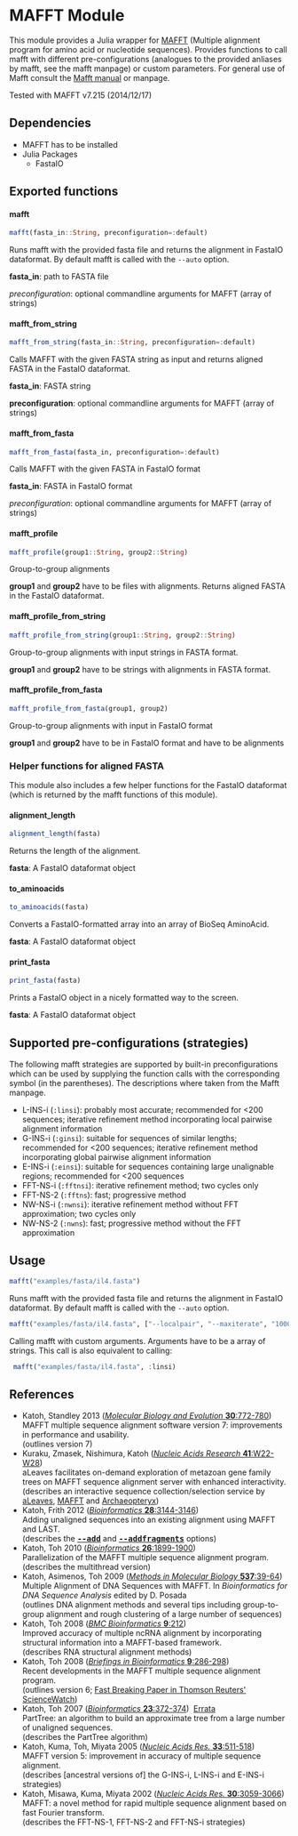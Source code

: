 # MAFFT Module

This module provides a Julia wrapper for [MAFFT](http://mafft.cbrc.jp/alignment/software/) (Multiple alignment program for amino acid or nucleotide sequences).
Provides functions to call mafft with different pre-configurations (analogues to the provided anliases by mafft, see the mafft manpage) or custom parameters.
For general use of Mafft consult the [Mafft manual](http://mafft.cbrc.jp/alignment/software/manual/manual.html) or manpage.

Tested with MAFFT v7.215 (2014/12/17)

## Dependencies

  * MAFFT has to be installed
  * Julia Packages
    * FastaIO

## Exported functions

#### mafft

```julia
mafft(fasta_in::String, preconfiguration=:default)
```

Runs mafft with the provided fasta file and returns the alignment in FastaIO dataformat. By default mafft is called with the `--auto` option.

**fasta_in**: path to FASTA file

*preconfiguration*: optional commandline arguments for MAFFT (array of strings)

#### mafft_from_string

```julia
mafft_from_string(fasta_in::String, preconfiguration=:default)
```

Calls MAFFT with the given FASTA string as input and returns aligned FASTA in the FastaIO dataformat. 

**fasta_in**: FASTA string

**preconfiguration**: optional commandline arguments for MAFFT (array of strings) 

#### mafft_from_fasta

```julia
mafft_from_fasta(fasta_in, preconfiguration=:default)
```

Calls MAFFT with the given FASTA in FastaIO format

**fasta_in**: FASTA in FastaIO format

*preconfiguration*: optional commandline arguments for MAFFT (array of strings)

#### mafft_profile

```julia
mafft_profile(group1::String, group2::String)
```
Group-to-group alignments

**group1** and **group2** have to be files with alignments. Returns aligned FASTA in the FastaIO dataformat.

#### mafft_profile_from_string

```julia
mafft_profile_from_string(group1::String, group2::String)
```
Group-to-group alignments with input strings in FASTA format.
 
 **group1** and **group2** have to be strings with alignments in FASTA format.
 
#### mafft_profile_from_fasta
 
```julia
mafft_profile_from_fasta(group1, group2)
```

Group-to-group alignments with input in FastaIO format

**group1** and **group2** have to be in FastaIO format and have to be alignments

### Helper functions for aligned FASTA
This module also includes a few helper functions for the FastaIO dataformat (which is returned by the mafft functions of this module).

#### alignment_length

```julia
alignment_length(fasta)
```
Returns the length of the alignment.

**fasta**: A FastaIO dataformat object

#### to_aminoacids

```julia
to_aminoacids(fasta)
```
Converts a FastaIO-formatted array into an array of BioSeq AminoAcid.

**fasta**: A FastaIO dataformat object

#### print_fasta

```julia
print_fasta(fasta)
```
Prints a FastaIO object in a nicely formatted way to the screen.

**fasta**: A FastaIO dataformat object

## Supported pre-configurations (strategies)

The following mafft strategies are supported by built-in preconfigurations which can be used by supplying the function calls with the corresponding symbol (in the parentheses). The descriptions where taken from the Mafft manpage. 

  * L-INS-i (``:linsi``): probably most accurate; recommended for <200 sequences; iterative refinement method incorporating local pairwise alignment information
  * G-INS-i (``:ginsi``): suitable for sequences of similar lengths; recommended for <200 sequences; iterative refinement method incorporating global pairwise alignment information
  * E-INS-i (``:einsi``): suitable for sequences containing large unalignable regions; recommended for <200 sequences
  * FFT-NS-i (``:fftnsi``): iterative refinement method; two cycles only
  * FFT-NS-2 (``:fftns``): fast; progressive method
  * NW-NS-i (``:nwnsi``): iterative refinement method without FFT approximation; two cycles only
  * NW-NS-2 (``:nwns``): fast; progressive method without the FFT approximation

## Usage

```julia
mafft("examples/fasta/il4.fasta")
```

Runs mafft with the provided fasta file and returns the alignment in FastaIO dataformat. By default mafft is called with the `--auto` option.


```julia
mafft("examples/fasta/il4.fasta", ["--localpair", "--maxiterate", "1000"])
```

Calling mafft with custom arguments. Arguments have to be a array of strings. This call is also equivalent to calling:

```julia
 mafft("examples/fasta/il4.fasta", :linsi)
```

## References
<ul>
<li>
Katoh, Standley 2013
(<a href="http://mbe.oxfordjournals.org/content/30/4/772"><i>Molecular Biology and Evolution</i> <b>30</b>:772-780</a>)
<br>
MAFFT multiple sequence alignment software version 7: improvements in performance and usability.
<br>
(outlines version 7)
<li>
Kuraku, Zmasek, Nishimura, Katoh 
(<a href="http://nar.oxfordjournals.org/content/41/W1/W22.abstract"><i>Nucleic Acids Research</i> <b>41</b>:W22-W28</a>)
<br>
aLeaves facilitates on-demand exploration of metazoan gene family trees on MAFFT sequence alignment server with enhanced interactivity.
<br>
(describes an interactive sequence collection/selection service by <a href="http://aleaves.cdb.riken.jp/" target="_blank" onClick="_gaq.push(['_trackEvent', 'aleaves', 'link', 'server']);">aLeaves</a>, <a href="../server/">MAFFT</a> and <a href="../server/gotoaptx.html" target="_blank">Archaeopteryx</a>)
<li>
Katoh, Frith 2012
(<a href="http://bioinformatics.oxfordjournals.org/content/28/23/3144"><i>Bioinformatics</i> <b>28</b>:3144-3146</a>)
<br>
Adding unaligned sequences into an existing alignment using MAFFT and LAST.
<br>
(describes the <a href="addsequences.html"><tt><b>--add</b></tt></a> and <a href="addsequences.html#fragments"><tt><b>--addfragments</b></tt></a> options)
<li>
Katoh, Toh 2010
(<a href="http://bioinformatics.oxfordjournals.org/cgi/content/abstract/26/15/1899"><i>Bioinformatics</i> <b>26</b>:1899-1900</a>)
<br>
Parallelization of the MAFFT multiple sequence alignment program.
<br>
(describes the multithread version)
<li>
Katoh, Asimenos, Toh 2009
(<a href="http://www.springerlink.com/content/h273273566336n74/"><i>Methods in Molecular Biology</i> <b>537</b>:39-64</a>)
<br>Multiple Alignment of DNA Sequences with MAFFT. In <i>Bioinformatics for DNA Sequence Analysis</i> edited by D. Posada
<br>(outlines DNA alignment methods and several tips including group-to-group alignment and rough clustering of a large number of sequences)
<li>
Katoh, Toh 2008
(<a href="http://www.biomedcentral.com/1471-2105/9/212"><i>BMC Bioinformatics</i> <b>9</b>:212</a>)
<br>Improved accuracy of multiple ncRNA alignment by incorporating structural information into a MAFFT-based framework.
<br>(describes RNA structural alignment methods)
<li>
Katoh, Toh 2008
(<a href="http://bib.oxfordjournals.org/cgi/content/abstract/9/4/286"><i>Briefings in Bioinformatics</i> <b>9</b>:286-298</a>)
<br>Recent developments in the MAFFT multiple sequence alignment program.
<br>(outlines version 6;
<a href="http://sciencewatch.com/dr/fbp/2009/09octfbp/09octfbpKato/">Fast Breaking Paper in Thomson Reuters' ScienceWatch</a>)
<li>
Katoh, Toh 2007
(<a href="http://bioinformatics.oxfordjournals.org/cgi/content/abstract/23/3/372"><i>Bioinformatics</i> <b>23</b>:372-374</a>)&nbsp; <a href="errata.html"><span class="redc00">Errata</span></a>
<br>
PartTree: an algorithm to build an approximate tree from a large number of unaligned sequences.
<br>
(describes the PartTree algorithm)
<li>
Katoh, Kuma, Toh, Miyata 2005
(<a href="http://nar.oupjournals.org/cgi/content/abstract/33/2/511"><i>Nucleic Acids Res.</i> <b>33</b>:511-518</a>)
<br>
MAFFT version 5: improvement in accuracy of multiple sequence alignment.
<br>
(describes [ancestral versions of] the G-INS-i, L-INS-i and E-INS-i strategies)
<li>
Katoh, Misawa, Kuma, Miyata 2002
(<a href="http://nar.oupjournals.org/cgi/content/abstract/30/14/3059"><i>Nucleic Acids Res.</i> <b>30</b>:3059-3066</a>)
<br>MAFFT: a novel method for rapid multiple sequence alignment based on
fast Fourier transform.
<br>
(describes the FFT-NS-1, FFT-NS-2 and FFT-NS-i strategies)
</ul>
